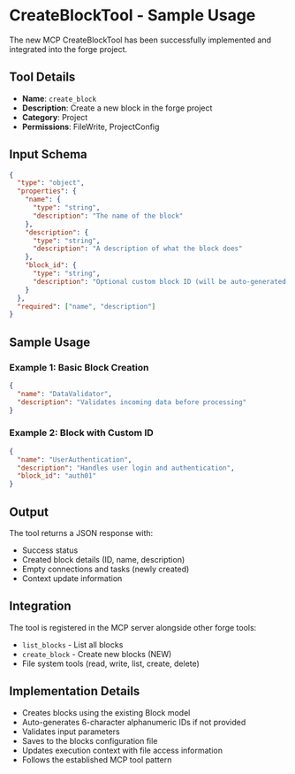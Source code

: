 # CreateBlockTool - Sample Usage

The new MCP CreateBlockTool has been successfully implemented and integrated into the forge project.

## Tool Details

- **Name**: `create_block`
- **Description**: Create a new block in the forge project
- **Category**: Project
- **Permissions**: FileWrite, ProjectConfig

## Input Schema

```json
{
  "type": "object",
  "properties": {
    "name": {
      "type": "string",
      "description": "The name of the block"
    },
    "description": {
      "type": "string", 
      "description": "A description of what the block does"
    },
    "block_id": {
      "type": "string",
      "description": "Optional custom block ID (will be auto-generated if not provided)"
    }
  },
  "required": ["name", "description"]
}
```

## Sample Usage

### Example 1: Basic Block Creation

```json
{
  "name": "DataValidator",
  "description": "Validates incoming data before processing"
}
```

### Example 2: Block with Custom ID

```json
{
  "name": "UserAuthentication", 
  "description": "Handles user login and authentication",
  "block_id": "auth01"
}
```

## Output

The tool returns a JSON response with:

- Success status
- Created block details (ID, name, description)
- Empty connections and tasks (newly created)
- Context update information

## Integration

The tool is registered in the MCP server alongside other forge tools:

- `list_blocks` - List all blocks
- `create_block` - Create new blocks (NEW)
- File system tools (read, write, list, create, delete)

## Implementation Details

- Creates blocks using the existing Block model
- Auto-generates 6-character alphanumeric IDs if not provided
- Validates input parameters
- Saves to the blocks configuration file
- Updates execution context with file access information
- Follows the established MCP tool pattern